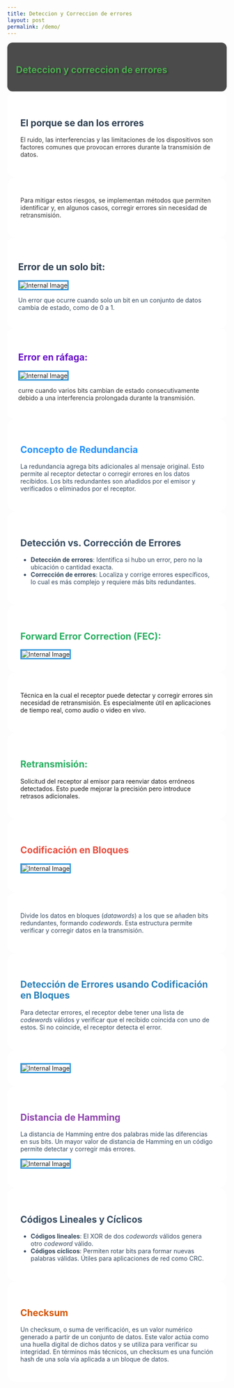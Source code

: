 ```yaml
---
title: Deteccion y Correccion de errores
layout: post
permalink: /demo/
---
```

<section data-transition="fade-in" data-background="/Slides-Cap-10/images/DYYC.png">
    <div style="background-color: rgba(0,0,0,0.7); padding: 20px; border-radius: 12px;">
        <h2 style="color: #4CAF50; text-shadow: 2px 2px 4px rgba(0,0,0,0.5);">Deteccion y correccion de errores</h2>
    </div>
</section>

<section data-transition="convex-in" data-background="/Slides-Cap-10/images/ECD.png">
    <div style="background-color: rgba(255,255,255,0.9); padding: 30px; border-radius: 20px;">
    <h2 style="color: #2c3e50;">El porque se dan los errores</h2>
        <p style="color: #333;">El ruido, las interferencias y las limitaciones de los dispositivos son factores comunes que provocan errores durante la transmisión de datos.</p>
    </div>
</section>

<section data-transition="convex-in" data-background="/Slides-Cap-10/images/ECD.png">
    <div style="background-color: rgba(255,255,255,0.9); padding: 30px; border-radius: 20px;">
        <p style="color: #333;">Para mitigar estos riesgos, se implementan métodos que permiten identificar y, en algunos casos, corregir errores sin necesidad de retransmisión.</p>
    </div>
</section>

<section data-background="linear-gradient(45deg, #2c3e50, #3498db)">
    <div style="background-color: rgba(255,255,255,0.95); padding: 25px; border-radius: 15px;">
        <h2 style="color: #2c3e50;">Error de un solo bit: </h2>
        <img src="/Slides-Cap-10/images/EUB.png" alt="Internal Image" style="border: 3px solid #3498db;">
        <p style="color: #34495e;">Un error que ocurre cuando solo un bit en un conjunto de datos cambia de estado, como de 0 a 1.</p>
    </div>
</section>

<section data-background="linear-gradient(to right, #6a11cb 0%, #2575fc 100%)">
    <div style="background-color: rgba(255,255,255,0.95); padding: 25px; border-radius: 15px;">
        <h2 style="color: #6a11cb;">Error en ráfaga: </h2>
         <img src="/Slides-Cap-10/images/EDR.png" alt="Internal Image" style="border: 3px solid #3498db;">
        <p style="color: #333;">curre cuando varios bits cambian de estado consecutivamente debido a una interferencia prolongada durante la transmisión.</p>
    </div>
</section>

<section data-background="linear-gradient(135deg, #1E90FF, #87CEFA)">
    <div style="background-color: rgba(255, 255, 255, 0.9); padding: 30px; border-radius: 20px;">
        <h2 style="color: #1E90FF;">Concepto de Redundancia</h2>
        <p style="color: #34495e;">La redundancia agrega bits adicionales al mensaje original. Esto permite al receptor detectar o corregir errores en los datos recibidos. Los bits redundantes son añadidos por el emisor y verificados o eliminados por el receptor.</p>
    </div>
</section>

<section data-background="/Slides-Cap-10/images/DVC.png">
    <div style="background-color: rgba(255, 255, 255, 0.9); padding: 30px; border-radius: 20px;">
        <h2 style="color: #34495e">Detección vs. Corrección de Errores</h2>
        <ul style="color: #34495e;">
            <li><strong>Detección de errores</strong>: Identifica si hubo un error, pero no la ubicación o cantidad exacta.</li>
            <li><strong>Corrección de errores</strong>: Localiza y corrige errores específicos, lo cual es más complejo y requiere más bits redundantes.</li>
        </ul>
    </div>
</section>

<section data-background="linear-gradient(135deg, #27AE60, #A3E4D7)">
    <div style="background-color: rgba(255, 255, 255, 0.9); padding: 30px; border-radius: 20px;">
        <h2 style="color: #27AE60;">Forward Error Correction (FEC): </h2>
            <img src="/Slides-Cap-10/images/FEC.svg" alt="Internal Image" style="border: 3px solid #3498db;">
    </div>
</section>

<section data-background="linear-gradient(135deg, #27AE60, #A3E4D7)">
    <div style="background-color: rgba(255, 255, 255, 0.9); padding: 30px; border-radius: 20px;">
        <p>
        Técnica en la cual el receptor puede detectar y corregir errores sin necesidad de retransmisión. Es especialmente útil en aplicaciones de tiempo real, como audio o video en vivo.
        </p>
    </div>
</section>


<section data-background="linear-gradient(135deg, #27AE60, #A3E4D7)">
    <div style="background-color: rgba(255, 255, 255, 0.9); padding: 30px; border-radius: 20px;">
        <h2 style="color: #27AE60;">Retransmisión: </h2>
        <p>
       Solicitud del receptor al emisor para reenviar datos erróneos detectados. Esto puede mejorar la precisión pero introduce retrasos adicionales.
        </p>
    </div>
</section>

<section data-background="linear-gradient(135deg, #E74C3C, #F1948A)">
    <div style="background-color: rgba(255, 255, 255, 0.9); padding: 30px; border-radius: 20px;">
        <h2 style="color: #E74C3C;">Codificación en Bloques</h2>
        <img src="/Slides-Cap-10/images/BC.png" alt="Internal Image" style="border: 3px solid #3498db;">
   </p>
    </div>
</section>

<section data-background="linear-gradient(135deg, #E74C3C, #F1948A)">
    <div style="background-color: rgba(255, 255, 255, 0.9); padding: 30px; border-radius: 20px;">
        <p style="color: #34495e;">Divide los datos en bloques (<em>datawords</em>) a los que se añaden bits redundantes, formando <em>codewords</em>. Esta estructura permite verificar y corregir datos en la transmisión.</p>
    </div>
</section>

<section data-background="linear-gradient(135deg, #2980B9, #AED6F1)">
    <div style="background-color: rgba(255, 255, 255, 0.9); padding: 30px; border-radius: 20px;">
        <h2 style="color: #2980B9;">Detección de Errores usando Codificación en Bloques</h2>
        <p style="color: #34495e;">Para detectar errores, el receptor debe tener una lista de <em>codewords</em> válidos y verificar que el recibido coincida con uno de estos. Si no coincide, el receptor detecta el error.</p>
    </div>
</section>

<section data-background="linear-gradient(135deg, #2980B9, #AED6F1)">
    <div style="background-color: rgba(255, 255, 255, 0.9); padding: 30px; border-radius: 20px;">
   <img src="/Slides-Cap-10/images/ccc.png" alt="Internal Image" style="border: 3px solid #3498db;">
    </div>
</section>

<section data-background="linear-gradient(135deg, #8E44AD, #D7BDE2)">
    <div style="background-color: rgba(255, 255, 255, 0.9); padding: 30px; border-radius: 20px;">
        <h2 style="color: #8E44AD;">Distancia de Hamming</h2>
        <p style="color: #34495e;">La distancia de Hamming entre dos palabras mide las diferencias en sus bits. Un mayor valor de distancia de Hamming en un código permite detectar y corregir más errores.</p>
         <img src="/Slides-Cap-10/images/distancia.png" alt="Internal Image" style="border: 3px solid #3498db;">
   </p>
    </div>
</section>

<section data-background="linear-gradient(135deg, #34495E, #5D6D7E)">
    <div style="background-color: rgba(255, 255, 255, 0.9); padding: 30px; border-radius: 20px;">
        <h2 style="color: #34495E;">Códigos Lineales y Cíclicos</h2>
        <ul style="color: #34495e;">
            <li><strong>Códigos lineales</strong>: El XOR de dos <em>codewords</em> válidos genera otro <em>codeword</em> válido.</li>
            <li><strong>Códigos cíclicos</strong>: Permiten rotar bits para formar nuevas palabras válidas. Útiles para aplicaciones de red como CRC.</li>
        </ul>
    </div>
</section>

<section data-background="linear-gradient(135deg, #D35400, #E59866)">
    <div style="background-color: rgba(255, 255, 255, 0.9); padding: 30px; border-radius: 20px;">
        <h2 style="color: #D35400;">Checksum</h2>
        <p style="color: #34495e;">Un checksum, o suma de verificación, es un valor numérico generado a partir de un conjunto de datos. Este valor actúa como una huella digital de dichos datos y se utiliza para verificar su integridad. En términos más técnicos, un checksum es una función hash de una sola vía aplicada a un bloque de datos.</p>
</div>
</section>